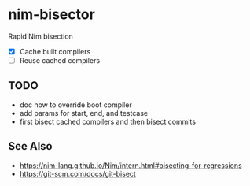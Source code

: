 # nim-bisector

Rapid Nim bisection

* [x] Cache built compilers
* [ ] Reuse cached compilers

## TODO

* doc how to override boot compiler
* add params for start, end, and testcase
* first bisect cached compilers and then bisect commits

## See Also

* https://nim-lang.github.io/Nim/intern.html#bisecting-for-regressions
* https://git-scm.com/docs/git-bisect
